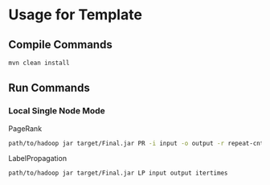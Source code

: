 # Usage for Template

## Compile Commands

``` bash
mvn clean install
```

## Run Commands

### Local Single Node Mode

PageRank
``` bash
path/to/hadoop jar target/Final.jar PR -i input -o output -r repeat-cnt
```

LabelPropagation
``` bash
path/to/hadoop jar target/Final.jar LP input output itertimes
```

